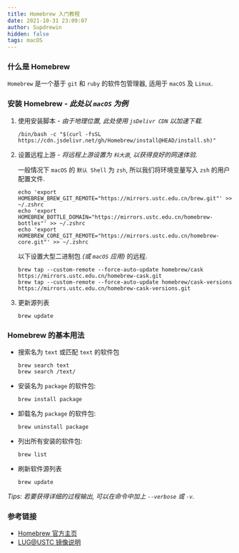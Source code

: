 ```yaml
---
title: Homebrew 入门教程
date: 2021-10-31 23:09:07
author: Supdrewin
hidden: false
tags: macOS
---
```


### 什么是 Homebrew

`Homebrew` 是一个基于 `git` 和 `ruby` 的软件包管理器, 适用于 `macOS` 及 `Linux`.

### 安装 Homebrew _- 此处以 `macOS` 为例_

1. 使用安装脚本 _- 由于地理位置, 此处使用 `jsDelivr CDN` 以加速下载._

   ``` shell
   /bin/bash -c "$(curl -fsSL https://cdn.jsdelivr.net/gh/Homebrew/install@HEAD/install.sh)"
   ```
2. 设置远程上游 _- 将远程上游设置为 `科大源`, 以获得良好的网速体验._

   一般情况下 `macOS` 的 `默认 Shell` 为 `zsh`, 所以我们将环境变量写入 `zsh` 的用户配置文件.

   ``` shell
   echo 'export HOMEBREW_BREW_GIT_REMOTE="https://mirrors.ustc.edu.cn/brew.git"' >> ~/.zshrc
   echo 'export HOMEBREW_BOTTLE_DOMAIN="https://mirrors.ustc.edu.cn/homebrew-bottles"' >> ~/.zshrc
   echo 'export HOMEBREW_CORE_GIT_REMOTE="https://mirrors.ustc.edu.cn/homebrew-core.git"' >> ~/.zshrc
   ```

   以下设置大型二进制包 _(或 `macOS` 应用)_ 的远程.

   ``` shell
   brew tap --custom-remote --force-auto-update homebrew/cask https://mirrors.ustc.edu.cn/homebrew-cask.git
   brew tap --custom-remote --force-auto-update homebrew/cask-versions https://mirrors.ustc.edu.cn/homebrew-cask-versions.git
   ```

3. 更新源列表
   ``` shell
   brew update
   ```

### Homebrew 的基本用法

- 搜索名为 `text` 或匹配 `text` 的软件包
  ``` shell
  brew search text
  brew search /text/
  ```

- 安装名为 `package` 的软件包:

  ``` shell
  brew install package
  ```

- 卸载名为 `package` 的软件包:

  ``` shell
  brew uninstall package
  ```

- 列出所有安装的软件包:

  ``` shell
  brew list
  ```

- 刷新软件源列表

  ``` shell
  brew update
  ```

<!-- 作者的 macOS 正在重装的路上, 未完待续 -->

_Tips: 若要获得详细的过程输出, 可以在命令中加上 `--verbose` 或 `-v`._

### 参考链接

- [Homebrew 官方主页](https://brew.sh/index_zh-cn "中文主页")
- [LUG@USTC 镜像说明](https://mirrors.ustc.edu.cn/help/brew.git.html "brew.git")
